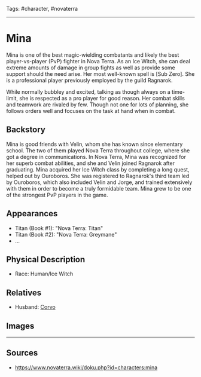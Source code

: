 Tags: #character, #novaterra

---
# Mina

Mina is one of the best magic-wielding combatants and likely the best player-vs-player (PvP) fighter in Nova Terra. As an Ice Witch, she can deal extreme amounts of damage in group fights as well as provide some support should the need arise. Her most well-known spell is [Sub Zero]. She is a professional player previously employed by the guild Ragnarok.

While normally bubbley and excited, talking as though always on a time-limit, she is respected as a pro player for good reason. Her combat skills and teamwork are rivaled by few. Though not one for lots of planning, she follows orders well and focuses on the task at hand when in combat.

## Backstory

Mina is good friends with Velin, whom she has known since elementary school. The two of them played Nova Terra throughout college, where she got a degree in communications. In Nova Terra, Mina was recognized for her superb combat abilities, and she and Velin joined Ragnarok after graduating. Mina acquired her Ice Witch class by completing a long quest, helped out by Ouroboros. She was registered to Ragnarok's third team led by Ouroboros, which also included Velin and Jorge, and trained extensively with them in order to become a truly formidable team. Mina grew to be one of the strongest PvP players in the game.

## Appearances

- Titan (Book #1): "Nova Terra: Titan"
- Titan (Book #2): "Nova Terra: Greymane"
- ...

## Physical Description

- Race: Human/Ice Witch

## Relatives

- Husband: [Corvo](Corvo.md)

## Images

---
## Sources
- https://www.novaterra.wiki/doku.php?id=characters:mina